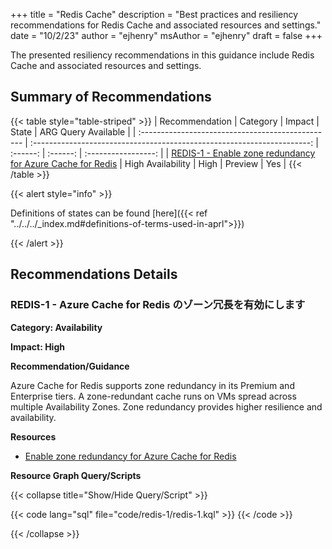 +++
title = "Redis Cache"
description = "Best practices and resiliency recommendations for Redis Cache and associated resources and settings."
date = "10/2/23"
author = "ejhenry"
msAuthor = "ejhenry"
draft = false
+++

The presented resiliency recommendations in this guidance include Redis Cache and associated resources and settings.

## Summary of Recommendations

{{< table style="table-striped" >}}
| Recommendation                                    |  Category                                                               |  Impact         |  State            | ARG Query Available |
| :------------------------------------------------ | :---------------------------------------------------------------------: | :------:        | :------:          | :-----------------: |
| [REDIS-1 - Enable zone redundancy for Azure Cache for Redis](#redis-1---enable-zone-redundancy-for-azure-cache-for-redis) | High Availability | High | Preview  |         Yes         |
{{< /table >}}

{{< alert style="info" >}}

Definitions of states can be found [here]({{< ref "../../../_index.md#definitions-of-terms-used-in-aprl">}})

{{< /alert >}}

## Recommendations Details

### REDIS-1 - Azure Cache for Redis のゾーン冗長を有効にします

**Category: Availability**

**Impact: High**

**Recommendation/Guidance**

Azure Cache for Redis supports zone redundancy in its Premium and Enterprise tiers. A zone-redundant cache runs on VMs spread across multiple Availability Zones. Zone redundancy provides higher resilience and availability.

**Resources**

- [Enable zone redundancy for Azure Cache for Redis](https://learn.microsoft.com/ja-jp/azure/azure-cache-for-redis/cache-how-to-zone-redundancy)

**Resource Graph Query/Scripts**

{{< collapse title="Show/Hide Query/Script" >}}

{{< code lang="sql" file="code/redis-1/redis-1.kql" >}} {{< /code >}}

{{< /collapse >}}

<br><br>

